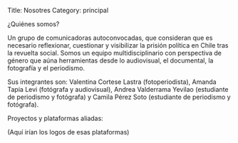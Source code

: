 Title: Nosotres
Category: principal

¿Quiénes somos?

Un grupo de comunicadoras autoconvocadas, que consideran que es necesario reflexionar, cuestionar y visibilizar la prisión política en Chile tras la revuelta social. Somos un equipo multidisciplinario con perspectiva de género que aúna herramientas desde lo audiovisual, el documental, la fotografía y el periodismo.

Sus integrantes son: Valentina Cortese Lastra  (fotoperiodista), Amanda Tapia Levi (fotógrafa y audiovisual), Andrea Valderrama Yevilao (estudiante de periodismo y fotógrafa) y Camila Pérez Soto (estudiante de periodismo y fotógrafa).

Proyectos y plataformas aliadas:

(Aquí irían los logos de esas plataformas)
